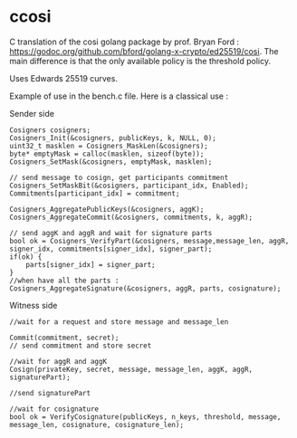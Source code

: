 # ccosi

C translation of the cosi golang package by prof. Bryan Ford : https://godoc.org/github.com/bford/golang-x-crypto/ed25519/cosi.
The main difference is that the only available policy is the threshold policy.

Uses Edwards 25519 curves.

Example of use in the bench.c file. Here is a classical use :

Sender side
```
Cosigners cosigners;
Cosigners_Init(&cosigners, publicKeys, k, NULL, 0);
uint32_t masklen = Cosigners_MaskLen(&cosigners);
byte* emptyMask = calloc(masklen, sizeof(byte));
Cosigners_SetMask(&cosigners, emptyMask, masklen);

// send message to cosign, get participants commitment
Cosigners_SetMaskBit(&cosigners, participant_idx, Enabled);
Commitments[participant_idx] = commitment;

Cosigners_AggregatePublicKeys(&cosigners, aggK);
Cosigners_AggregateCommit(&cosigners, commitments, k, aggR);

// send aggK and aggR and wait for signature parts
bool ok = Cosigners_VerifyPart(&cosigners, message,message_len, aggR, signer_idx, commitments[signer_idx], signer_part);
if(ok) {
    parts[signer_idx] = signer_part;
}
//when have all the parts :
Cosigners_AggregateSignature(&cosigners, aggR, parts, cosignature);
```

Witness side
```
//wait for a request and store message and message_len

Commit(commitment, secret);
// send commitment and store secret

//wait for aggR and aggK
Cosign(privateKey, secret, message, message_len, aggK, aggR, signaturePart);

//send signaturePart

//wait for cosignature
bool ok = VerifyCosignature(publicKeys, n_keys, threshold, message, message_len, cosignature, cosignature_len);
```
